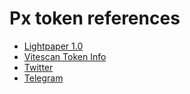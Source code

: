 # Px token references
- [Lightpaper 1.0](docs/whitepaper.md)
- [Vitescan Token Info](https://vitescan.io/token/tti_f872bfcd9ef781be7af1a4f2)
- [Twitter](https://twitter.com/PxVite)
- [Telegram](https://t.me/PxVite)
